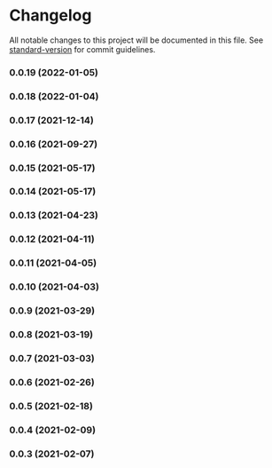 # Changelog

All notable changes to this project will be documented in this file. See [standard-version](https://github.com/conventional-changelog/standard-version) for commit guidelines.

### 0.0.19 (2022-01-05)

### 0.0.18 (2022-01-04)

### 0.0.17 (2021-12-14)

### 0.0.16 (2021-09-27)

### 0.0.15 (2021-05-17)

### 0.0.14 (2021-05-17)

### 0.0.13 (2021-04-23)

### 0.0.12 (2021-04-11)

### 0.0.11 (2021-04-05)

### 0.0.10 (2021-04-03)

### 0.0.9 (2021-03-29)

### 0.0.8 (2021-03-19)

### 0.0.7 (2021-03-03)

### 0.0.6 (2021-02-26)

### 0.0.5 (2021-02-18)

### 0.0.4 (2021-02-09)

### 0.0.3 (2021-02-07)
